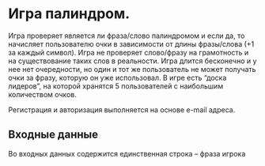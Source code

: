 # Игра палиндром.
Игра проверяет является ли фраза/слово палиндромом и если да, то начисляет пользователю очки в зависимости от длины фразы/слова (+1 за каждый символ). Игра не проверяет слово/фразу на грамотность и на существование таких слов в реальности. Игра длится бесконечно и у нее нет очередности, но один и тот же пользователь не может получать очки за фразу, которую он уже использовал.
В игре есть “доска лидеров”, на которой хранятся 5 пользователей с наибольшим количеством очков.

Регистрация и авторизация выполняется на основе e-mail адреса.

## Входные данные

Во входных данных содержится единственная строка – фраза игрока
